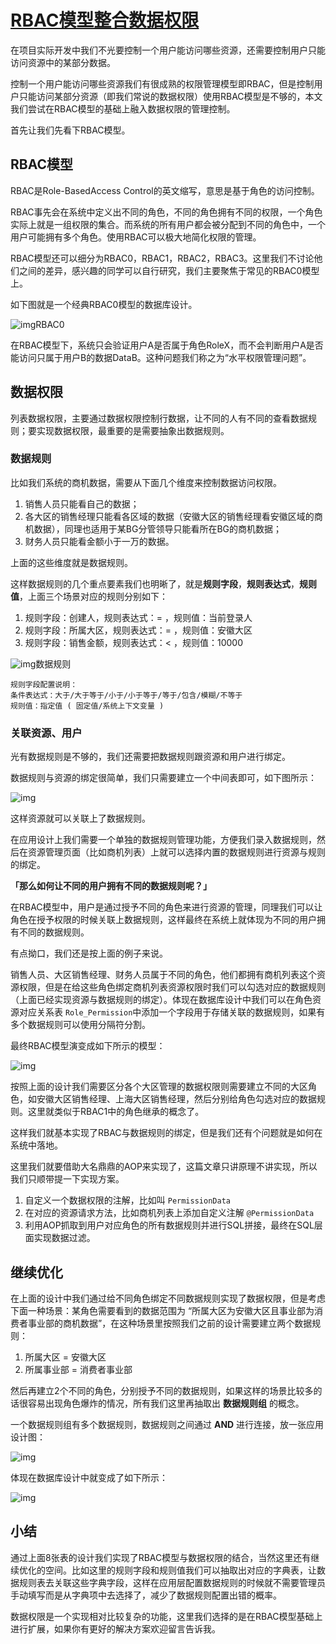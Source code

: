 # [RBAC模型整合数据权限](https://my.oschina.net/u/1388595/blog/4967517)

在项目实际开发中我们不光要控制一个用户能访问哪些资源，还需要控制用户只能访问资源中的某部分数据。

控制一个用户能访问哪些资源我们有很成熟的权限管理模型即RBAC，但是控制用户只能访问某部分资源（即我们常说的数据权限）使用RBAC模型是不够的，本文我们尝试在RBAC模型的基础上融入数据权限的管理控制。

首先让我们先看下RBAC模型。



## RBAC模型

RBAC是Role-BasedAccess Control的英文缩写，意思是基于角色的访问控制。

RBAC事先会在系统中定义出不同的角色，不同的角色拥有不同的权限，一个角色实际上就是一组权限的集合。而系统的所有用户都会被分配到不同的角色中，一个用户可能拥有多个角色。使用RBAC可以极大地简化权限的管理。

RBAC模型还可以细分为RBAC0，RBAC1，RBAC2，RBAC3。这里我们不讨论他们之间的差异，感兴趣的同学可以自行研究，我们主要聚焦于常见的RBAC0模型上。

如下图就是一个经典RBAC0模型的数据库设计。

![img](RBAC模型整合数据权限.assets/1a8e9540-82c8-475e-a723-c5fb676d94fe.png)RBAC0

在RBAC模型下，系统只会验证用户A是否属于角色RoleX，而不会判断用户A是否能访问只属于用户B的数据DataB。这种问题我们称之为“水平权限管理问题”。



## 数据权限

列表数据权限，主要通过数据权限控制行数据，让不同的人有不同的查看数据规则；要实现数据权限，最重要的是需要抽象出数据规则。



### 数据规则

比如我们系统的商机数据，需要从下面几个维度来控制数据访问权限。

1. 销售人员只能看自己的数据；
2. 各大区的销售经理只能看各区域的数据（安徽大区的销售经理看安徽区域的商机数据），同理也适用于某BG分管领导只能看所在BG的商机数据；
3. 财务人员只能看金额小于一万的数据。

上面的这些维度就是数据规则。

这样数据规则的几个重点要素我们也明晰了，就是**规则字段**，**规则表达式**，**规则值**，上面三个场景对应的规则分别如下：

1. 规则字段：创建人，规则表达式：= ，规则值：当前登录人
2. 规则字段：所属大区，规则表达式：= ，规则值：安徽大区
3. 规则字段：销售金额，规则表达式：< ，规则值：10000

![img](RBAC模型整合数据权限.assets/eac226b5-1bc9-4254-b6b8-48d84010ee28.png)数据规则

```
规则字段配置说明： 
条件表达式：大于/大于等于/小于/小于等于/等于/包含/模糊/不等于
规则值：指定值 ( 固定值/系统上下文变量 )
```



### 关联资源、用户

光有数据规则是不够的，我们还需要把数据规则跟资源和用户进行绑定。

数据规则与资源的绑定很简单，我们只需要建立一个中间表即可，如下图所示：

![img](RBAC模型整合数据权限.assets/8d0eb238-3ac5-4d68-a139-fc8521b97c14.png)


这样资源就可以关联上了数据规则。

在应用设计上我们需要一个单独的数据规则管理功能，方便我们录入数据规则，然后在资源管理页面（比如商机列表）上就可以选择内置的数据规则进行资源与规则的绑定。

**「那么如何让不同的用户拥有不同的数据规则呢？」**

在RBAC模型中，用户是通过授予不同的角色来进行资源的管理，同理我们可以让角色在授予权限的时候关联上数据规则，这样最终在系统上就体现为不同的用户拥有不同的数据规则。

有点拗口，我们还是按上面的例子来说。

销售人员、大区销售经理、财务人员属于不同的角色，他们都拥有商机列表这个资源权限，但是在给这些角色绑定商机列表资源权限时我们可以勾选对应的数据规则（上面已经实现资源与数据规则的绑定）。体现在数据库设计中我们可以在角色资源对应关系表 `Role_Permission`中添加一个字段用于存储关联的数据规则，如果有多个数据规则可以使用分隔符分割。

最终RBAC模型演变成如下所示的模型：

![img](RBAC模型整合数据权限.assets/e6d24aec-76db-4fde-9c30-e12dead49bbc.png)


按照上面的设计我们需要区分各个大区管理的数据权限则需要建立不同的大区角色，如安徽大区销售经理、上海大区销售经理，然后分别给角色勾选对应的数据规则。这里就类似于RBAC1中的角色继承的概念了。

这样我们就基本实现了RBAC与数据规则的绑定，但是我们还有个问题就是如何在系统中落地。

这里我们就要借助大名鼎鼎的AOP来实现了，这篇文章只讲原理不讲实现，所以我们只顺带提一下实现方案。

1. 自定义一个数据权限的注解，比如叫 `PermissionData`
2. 在对应的资源请求方法，比如商机列表上添加自定义注解 `@PermissionData`
3. 利用AOP抓取到用户对应角色的所有数据规则并进行SQL拼接，最终在SQL层面实现数据过滤。



## 继续优化

在上面的设计中我们通过给不同角色绑定不同数据规则实现了数据权限，但是考虑下面一种场景：某角色需要看到的数据范围为 “所属大区为安徽大区且事业部为消费者事业部的商机数据”，在这种场景里按照我们之前的设计需要建立两个数据规则：

1. 所属大区 = 安徽大区
2. 所属事业部 = 消费者事业部

然后再建立2个不同的角色，分别授予不同的数据规则，如果这样的场景比较多的话很容易出现角色爆炸的情况，所有我们这里再抽取出 **数据规则组** 的概念。

一个数据规则组有多个数据规则，数据规则之间通过 **AND** 进行连接，放一张应用设计图：

![img](RBAC模型整合数据权限.assets/bc21364b-eaa2-49ff-b76e-9ab7c08f74bb.png)


体现在数据库设计中就变成了如下所示：

![img](RBAC模型整合数据权限.assets/58d205ce-927f-403b-98c8-49dacafe481f.png)



##  小结

通过上面8张表的设计我们实现了RBAC模型与数据权限的结合，当然这里还有继续优化的空间。比如这里的规则字段和规则值我们可以抽取出对应的字典表，让数据规则表去关联这些字典字段，这样在应用层配置数据规则的时候就不需要管理员手动填写而是从字典项中去选择了，减少了数据规则配置出错的概率。

数据权限是一个实现相对比较复杂的功能，这里我们选择的是在RBAC模型基础上进行扩展，如果你有更好的解决方案欢迎留言告诉我。